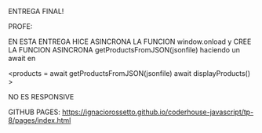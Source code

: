 ENTREGA FINAL!

PROFE:

EN ESTA ENTREGA HICE ASINCRONA LA FUNCION window.onload y CREE LA FUNCION ASINCRONA getProductsFromJSON(jsonfile) haciendo un await en 

<products = await getProductsFromJSON(jsonfile)
await displayProducts() >

NO ES RESPONSIVE

GITHUB PAGES: https://ignaciorossetto.github.io/coderhouse-javascript/tp-8/pages/index.html

